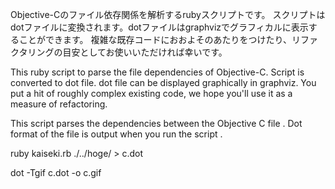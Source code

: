 Objective-Cのファイル依存関係を解析するrubyスクリプトです。
スクリプトはdotファイルに変換されます。dotファイルはgraphvizでグラフィカルに表示することができます。
複雑な既存コードにおおよそのあたりをつけたり、リファクタリングの目安としてお使いいただければ幸いです。

This ruby script to parse the file dependencies of Objective-C.
Script is converted to dot file. dot file can be displayed graphically in graphviz.
You put a hit of roughly complex existing code, we hope you'll use it as a measure of refactoring.




This script parses the dependencies between the Objective C file .
Dot format of the file is output when you run the script .


ruby kaiseki.rb ./../hoge/ > c.dot

dot -Tgif c.dot -o c.gif
